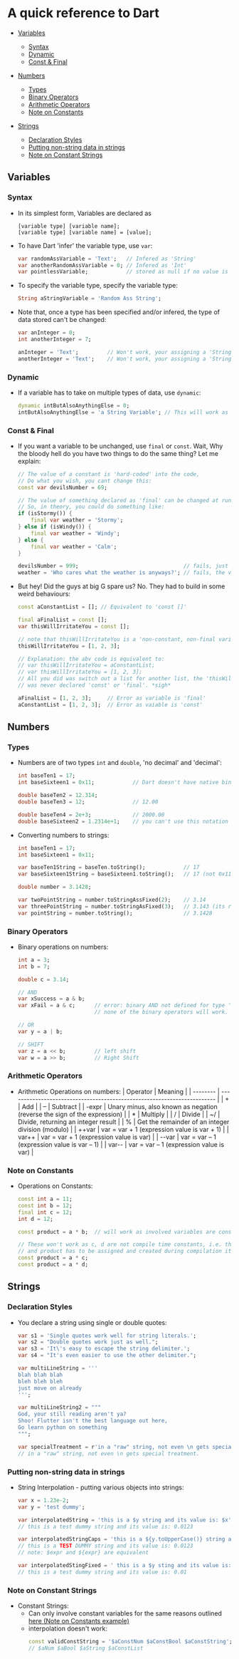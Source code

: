 # A quick reference to Dart
- [Variables](#Variables)
    - [Syntax](#Syntax)
    - [Dynamic](#Dynamic)
    - [Const & Final](#Const%20&%20Final)

- [Numbers](#Numbers)
    - [Types](#Types)
    - [Binary Operators](#Binary%20Operators)
    - [Arithmetic Operators](#Arithmetic%20Operators)
    - [Note on Constants](#Note%20on%20Constants)

- [Strings](#Strings)
    - [Declaration Styles](#Declaration%20Styles)
    - [Putting non-string data in strings](#Putting%20non-string%20data%20in%20strings)
    - [Note on Constant Strings](#Note%20on%20Constant%20Strings)

## Variables
### Syntax
- In its simplest form, Variables are declared as

    ```
    [variable type] [variable name];
    [variable type] [variable name] = [value];
    ```

- To have Dart 'infer' the variable type, use `var`:

    ```dart
    var randomAssVariable = 'Text';   // Infered as 'String'
    var anotherRandomAssVariable = 0; // Infered as 'Int'
    var pointlessVariable;            // stored as null if no value is specified
    ```

- To specify the variable type, specify the variable type:

    ```dart
    String aStringVariable = 'Random Ass String';
    ```

- Note that, once a type has been specified and/or infered, the type of data stored can't be changed:

    ```dart
    var anInteger = 0;
    int anotherInteger = 7;

    anInteger = 'Text';         // Won't work, your assigning a 'String' to an 'int'
    anotherInteger = 'Text';    // Won't work, your assigning a 'String' to an 'int'
    ```

### Dynamic
- If a variable has to take on multiple types of data, use `dynamic`:

    ```dart
    dynamic intButAlsoAnythingElse = 0;
    intButAlsoAnythingElse = 'a String Variable'; // This will work as the variable was declared 'dynamic'
    ```

### Const & Final
- If you want a variable to be unchanged, use `final` or `const`. Wait, Why the bloody hell do
you have two things to do the same thing? Let me explain:

    ```dart
    // The value of a constant is 'hard-coded' into the code,
    // Do what you wish, you cant change this:
    const var devilsNumber = 69;

    // The value of something declared as 'final' can be changed at runtime but assigned only once,
    // So, in theory, you could do something like:
    if (isStormy()) {
        final var weather = 'Stormy';
    } else if (isWindy()) {
        final var weather = 'Windy';
    } else {
        final var weather = 'Calm';
    }

    devilsNumber = 999;                                 // fails, just the same value every time
    weather = 'Who cares what the weather is anyways?'; // fails, the value isn't necessarily same each time tho
    ```

- But hey! Did the guys at big G spare us? No. They had to build in some weird behaviours:
    
    ```dart
    const aConstantList = []; // Equivalent to 'const []'
    
    final aFinalList = const [];
    var thisWillIrritateYou = const [];

    // note that thisWillIrritateYou is a 'non-constant, non-final variable' and hence will work like:
    thisWillIrritateYou = [1, 2, 3];
    
    // Explanation: the abv code is equivalent to:
    // var thisWillIrritateYou = aConstantList;
    // var thisWillIrritateYou = [1, 2, 3];
    // All you did was switch out a list for another list, the 'thisWillIrritateYou' variable
    // was never declared 'const' or 'final'. *sigh*

    aFinalList = [1, 2, 3];     // Error as variable is 'final'
    aConstantList = [1, 2, 3];  // Error as vaiable is 'const'
    ```
## Numbers
### Types
- Numbers are of two types `int` and `double`, 'no decimal' and 'decimal':
    ```dart
    int baseTen1 = 17;
    int baseSixteen1 = 0x11;            // Dart doesn't have native binary support

    double baseTen2 = 12.314;
    double baseTen3 = 12;               // 12.00
    
    double baseTen4 = 2e+3;             // 2000.00
    double baseSixteen2 = 1.2314e+1;    // you can't use this notation for 'int'
    ```

- Converting numbers to strings:
    ```dart
    int baseTen1 = 17;
    int baseSixteen1 = 0x11;

    var baseTen1String = baseTen.toString();            // 17
    var baseSixteen1String = baseSixteen1.toString();   // 17 (not 0x11)

    double number = 3.1428;

    var twoPointString = number.toStringAssFixed(2);    // 3.14
    var threePointString = number.toStringAsFixed(3);   // 3.143 (its rounded off)
    var pointString = number.toString();                // 3.1428
    ```

### Binary Operators
- Binary operations on numbers:
    ```dart
    int a = 3;
    int b = 7;

    double c = 3.14;

    // AND
    var xSuccess = a & b;
    var xFail = a & c;      // error: binary AND not defined for type 'double'
                            // none of the binary operators will work.

    // OR
    var y = a | b;

    // SHIFT
    var z = a << b;         // left shift
    var w = a >> b;         // Right Shift
    ```

### Arithmetic Operators
- Arithmetic Operations on numbers:
    | Operator | Meaning                                                                  |
    | -------- | ------------------------------------------------------------------------ |
    | +	       | Add                                                                      |
    | –	       | Subtract                                                                 |
    | -expr	   | Unary minus, also known as negation (reverse the sign of the expression) |
    | *	       | Multiply                                                                 |
    | /	       | Divide                                                                   |
    | ~/	   | Divide, returning an integer result                                      |
    | %	       | Get the remainder of an integer division (modulo)                        |
    | ++var    | var = var + 1 (expression value is var + 1)                              |
    | var++    | var = var + 1 (expression value is var)                                  |
    | --var    | var = var – 1 (expression value is var – 1)                              |
    | var--    | var = var – 1 (expression value is var)                                  |

### Note on Constants
- Operations on Constants:
    ```dart
    const int a = 11;
    const int b = 12;
    final int c = 12;
    int d = 12;

    const product = a * b;  // will work as involved variables are constants

    // These won't work as c, d are not compile time constants, i.e. they haven't been created yet
    // and product has to be assigned and created during compilation itself.
    const product = a * c;
    const product = a * d;
    ```
## Strings
### Declaration Styles
- You declare a string using single or double quotes:
    ```dart
    var s1 = 'Single quotes work well for string literals.';
    var s2 = "Double quotes work just as well.";
    var s3 = 'It\'s easy to escape the string delimiter.';
    var s4 = "It's even easier to use the other delimiter.";

    var multiLineString = '''
    blah blah blah
    bleh bleh bleh
    just move on already
    ''';

    var multiLineString2 = """
    God, your still reading aren't ya?
    Shoo! Flutter isn't the best language out here,
    Go learn python on something
    """;

    var specialTreatment = r'in a "raw" string, not even \n gets special treatment';
    // in a "raw" string, not even \n gets special treatment.
    ```

### Putting non-string data in strings
- String Interpolation - putting various objects into strings:
    ```dart
    var x = 1.23e-2;
    var y = 'test dummy';

    var interpolatedString = 'this is a $y string and its value is: $x';
    // this is a test dummy string and its value is: 0.0123

    var interpolatedStringCaps = 'this is a ${y.toUpperCase()} string and its value is: ${x}';
    // this is a TEST DUMMY string and its value is: 0.0123
    // note: $expr and ${expr} are equivalent

    var interpolatedStingFixed = ' this is a $y sting and its value is:' + x.toStringAsFixed(2);
    // this is a test dummy string and its value is: 0.01
    ```

### Note on Constant Strings
- Constant Strings:
    - Can only involve constant variables for the same reasons outlined [here (Note on Constants example)](#Note%20on%20Constants)
    - interpolation doesn't work:
        ```dart
        const validConstString = '$aConstNum $aConstBool $aConstString';
        // $aNum $aBool $aString $aConstList
        ```